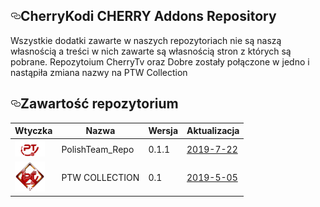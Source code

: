 
 <div id="readme" class="readme blob instapaper_body">
    <article class="markdown-body entry-content" itemprop="text"><h1><a id="user-content-CherryKodi-CHERRY -addons-repository" class="anchor" aria-hidden="true" href="#CHERRY TEAM -addons-repository"><svg class="octicon octicon-link" viewBox="0 0 16 16" version="1.1" width="16" height="16" aria-hidden="true"><path fill-rule="evenodd" d="M4 9h1v1H4c-1.5 0-3-1.69-3-3.5S2.55 3 4 3h4c1.45 0 3 1.69 3 3.5 0 1.41-.91 2.72-2 3.25V8.59c.58-.45 1-1.27 1-2.09C10 5.22 8.98 4 8 4H4c-.98 0-2 1.22-2 2.5S3 9 4 9zm9-3h-1v1h1c1 0 2 1.22 2 2.5S13.98 12 13 12H9c-.98 0-2-1.22-2-2.5 0-.83.42-1.64 1-2.09V6.25c-1.09.53-2 1.84-2 3.25C6 11.31 7.55 13 9 13h4c1.45 0 3-1.69 3-3.5S14.5 6 13 6z"></path></svg></a>CherryKodi CHERRY Addons Repository</h1>
<p>Wszystkie dodatki zawarte w naszych repozytoriach nie są naszą własnością a treści w nich zawarte są własnością stron z których są pobrane. Repozytoium CherryTv oraz Dobre zostały połączone w jedno i nastąpiła zmiana nazwy na PTW Collection</p>
<h2><a id="user-content-zawartość-repozytoium" class="anchor" aria-hidden="true" href="#zawartość-repozytoium"><svg class="octicon octicon-link" viewBox="0 0 16 16" version="1.1" width="16" height="16" aria-hidden="true"><path fill-rule="evenodd" d="M4 9h1v1H4c-1.5 0-3-1.69-3-3.5S2.55 3 4 3h4c1.45 0 3 1.69 3 3.5 0 1.41-.91 2.72-2 3.25V8.59c.58-.45 1-1.27 1-2.09C10 5.22 8.98 4 8 4H4c-.98 0-2 1.22-2 2.5S3 9 4 9zm9-3h-1v1h1c1 0 2 1.22 2 2.5S13.98 12 13 12H9c-.98 0-2-1.22-2-2.5 0-.83.42-1.64 1-2.09V6.25c-1.09.53-2 1.84-2 3.25C6 11.31 7.55 13 9 13h4c1.45 0 3-1.69 3-3.5S14.5 6 13 6z"></path></svg></a>Zawartość repozytorium</h2>
<table>
<thead>
<tr>
<th>Wtyczka</th>
<th>Nazwa</th>
<th>Wersja</th>
<th>Aktualizacja</th>
</tr>
</thead>
<tbody>
<tr>
<td><a target="_blank" href="https://raw.githubusercontent.com/CherryKodi/CHERRY/master/zips/repository.polishteam/icon.png"><img src="https://raw.githubusercontent.com/CherryKodi/CHERRY/master/zips/repository.polishteam/icon.png" width="48" style="max-width:100%;"></a></td>
<td>PolishTeam_Repo</td>
<td>0.1.1</td>
<td><a href="https://github.com/CherryKodi/CHERRY/raw/master/zips/repository.polishteam" 
rel="nofollow">2019-7-22</a></td>
</tr>
<tr>
<td><a target="_blank" href="https://raw.githubusercontent.com/CherryKodi/CHERRY/master/zips/repository.pltwcollection/icon.png"><img src="https://raw.githubusercontent.com/CherryKodi/CHERRY/master/zips/repository.pltwcollection/icon.png" width="48" style="max-width:100%;"></a></td>
<td>PTW COLLECTION</td>
<td>0.1</td>
<td><a href="https://github.com/CherryKodi/CHERRY/raw/master/zips/repository.pltwcollection" 
rel="nofollow">2019-5-05</a></td>
</tr>





  </div>
